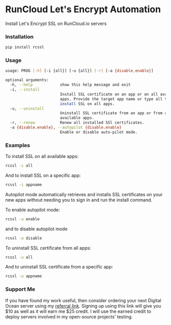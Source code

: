 # RunCloud Let's Encrypt Automation
Install Let's Encrypt SSL on RunCloud.io servers

### Installation
```bash
pip install rcssl
```

### Usage
```bash
usage: PROG [-h] [-i {all}] [-u {all}] [-r] [-a {disable,enable}]

optional arguments:
  -h, --help            show this help message and exit
  -i, --install
                        Install SSL certificate on an app or on all available
                        apps. Provide the target app name or type all to
                        install SSL on all apps.
  -u, --uninstall
                        Uninstall SSL certificate from an app or from all
                        available apps.
  -r, --renew           Renew all installed SSl certificates.
  -a {disable,enable}, --autopilot {disable,enable}
                        Enable or disable auto-pilot mode.
```

### Examples
To install SSL on all available apps:
```bash
rcssl -i all
```
And to install SSL on a specific app:
```bash
rcssl -i appname
```

Autopilot mode automatically retrieves and installs SSL certificates on your new apps without needing you to sign in and run the install command.

To enable autopilot mode:
```bash
rcssl -a enable

```
and to disable autopilot mode
```bash
rcssl -a disable
```
To uninstall SSL certificate from all apps:
```bash
rcssl -u all
```

And to uninstall SSL certificate from a specific app:
```bash
rcssl -u appname
```

### Support Me
If you have found my work useful, then consider ordering your next Digital Ocean server using my [referral link](https://m.do.co/c/5778718c4f2e). Signing up using this link will give you $10 as well as it will earn me $25 credit. I will use the earned credit to deploy servers involved in my open-source projects' testing. 
